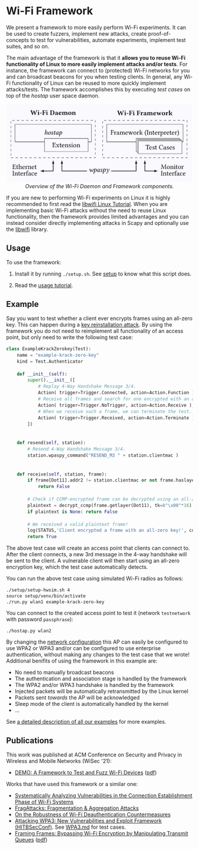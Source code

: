 # Wi-Fi Framework

We present a framework to more easily perform Wi-Fi experiments.
It can be used to create fuzzers, implement new attacks, create proof-of-concepts to test for vulnerabilities, automate experiments, implement test suites, and so on.

The main advantage of the framework is that it **allows you to reuse Wi-Fi functionality of Linux to more easily implement attacks and/or tests**.
For instance, the framework can connect to (protected) Wi-Fi networks for you and can broadcast beacons for you when testing clients.
In general, any Wi-Fi functionality of Linux can be reused to more quickly implement attacks/tests.
The framework accomplishes this by executing _test cases_ on top of the _hostap_ user space daemon.

<p align="center">
	<img width="500" src="docs/framework.png">
	<br />
	<em>Overview of the Wi-Fi Daemon and Framework components.</em>
</p>

If you are new to performing Wi-Fi experiments on Linux it is highly recommended to first read the [libwifi Linux Tutorial](https://github.com/vanhoefm/libwifi/blob/master/docs/linux_tutorial.md).
When you are implementing basic Wi-Fi attacks without the need to reuse Linux functionality, then the framework provides limited advantages and you can instead consider directly implementing attacks in Scapy and optionally use the [libwifi](https://github.com/vanhoefm/libwifi) library.


## Usage

To use the framework:

1. Install it by running `./setup.sh`. See [setup](setup) to know what this script does.

2. Read the [usage tutorial](docs/USAGE.md).


<a id="id-example"></a>
## Example

Say you want to test whether a client ever encrypts frames using an all-zero key.
This can happen during a [key reinstallation attack](https://www.krackattacks.com/#demo).
By using the framework you do not need to reimplement all functionality of an access point,
but only need to write the following test case:

```python
class ExampleKrackZerokey(Test):
	name = "example-krack-zero-key"
	kind = Test.Authenticator

	def __init__(self):
		super().__init__([
			# Replay 4-Way Handshake Message 3/4.
			Action( trigger=Trigger.Connected, action=Action.Function ),
			# Receive all frames and search for one encrypted with an all-zero key.
			Action( trigger=Trigger.NoTrigger, action=Action.Receive ),
			# When we receive such a frame, we can terminate the test.
			Action( trigger=Trigger.Received, action=Action.Terminate )
		])


	def resend(self, station):
		# Resend 4-Way Handshake Message 3/4.
		station.wpaspy_command("RESEND_M3 " + station.clientmac )


	def receive(self, station, frame):
		if frame[Dot11].addr2 != station.clientmac or not frame.haslayer(Dot11CCMP):
			return False

		# Check if CCMP-encrypted frame can be decrypted using an all-zero key
		plaintext = decrypt_ccmp(frame.getlayer(Dot11), tk=b"\x00"*16)
		if plaintext is None: return False

		# We received a valid plaintext frame!
		log(STATUS,'Client encrypted a frame with an all-zero key!', color="green")
		return True
```

The above test case will create an access point that clients can connect to.
After the client connects, a new 3rd message in the 4-way handshake will be sent to the client.
A vulnerable client will then start using an all-zero encryption key, which the test case automatically detects.

You can run the above test case using simulated Wi-Fi radios as follows:
```
./setup/setup-hwsim.sh 4
source setup/venv/bin/activate
./run.py wlan1 example-krack-zero-key
```

You can connect to the created access point to test it (network `testnetwork` with password `passphrase`):
```
./hostap.py wlan2
```

By changing the [network configuration](docs/USAGE.md#id-network-configuration) this AP can easily be configured to use WPA2 or WPA3 and/or can be configured to use enterprise authentication, without making any changes to the test case that we wrote!
Additional benifits of using the framework in this example are:

- No need to manually broadcast beacons
- The authentication and association stage is handled by the framework
- The WPA2 and/or WPA3 handshake is handled by the framework
- Injected packets will be automatically retransmitted by the Linux kernel
- Packets sent _towards_ the AP will be acknowledged
- Sleep mode of the client is automatically handled by the kernel
- ...

See [a detailed description of all our examples](docs/EXAMPLES.md) for more examples.


## Publications

This work was published at ACM Conference on Security and Privacy in Wireless and Mobile Networks (WiSec '21):

- [DEMO: A Framework to Test and Fuzz Wi-Fi Devices](https://dl.acm.org/doi/10.1145/3448300.3468261) ([pdf](https://papers.mathyvanhoef.com/wisec2021-demo.pdf))


Works that have used this framework or a similar one:

- [Systematically Analyzing Vulnerabilities in the Connection Establishment Phase of Wi-Fi Systems](http://rahbari.csec.rit.edu/papers/Systematically_naureen.pdf)
- [FragAttacks: Fragmentation & Aggregation Attacks](https://github.com/vanhoefm/fragattacks)
- [On the Robustness of Wi-Fi Deauthentication Countermeasures](https://papers.mathyvanhoef.com/wisec2022.pdf)
- [Attacking WPA3: New Vulnerabilities and Exploit Framework (HITBSecConf)](https://conference.hitb.org/hitbsecconf2022sin/session/attacking-wpa3-new-vulnerabilities-and-exploit-framework/). See [WPA3.md](docs/WPA3.md) for test cases.
- [Framing Frames: Bypassing Wi-Fi Encryption by Manipulating Transmit Queues](https://github.com/domienschepers/wifi-framing) ([pdf](https://papers.mathyvanhoef.com/usenix2023-wifi.pdf))
